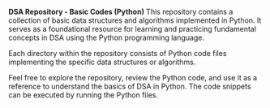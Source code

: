**DSA Repository - Basic Codes (Python)**
This repository contains a collection of basic data structures and algorithms implemented in Python. It serves as a foundational resource for learning and practicing fundamental concepts in DSA using the Python programming language.

Each directory within the repository consists of Python code files implementing the specific data structures or algorithms. 

Feel free to explore the repository, review the Python code, and use it as a reference to understand the basics of DSA in Python. The code snippets can be executed by running the Python files. 
